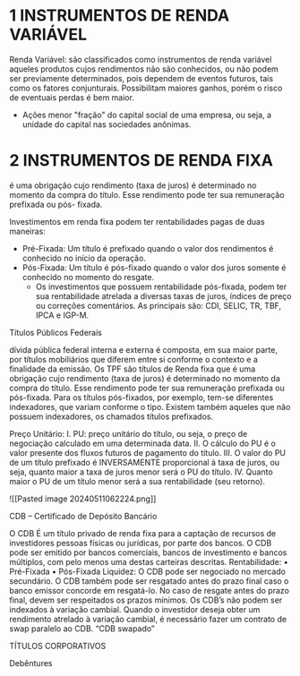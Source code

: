 
# 1 INSTRUMENTOS DE RENDA VARIÁVEL

Renda Variável: são classificados como instrumentos de renda variável aqueles produtos
cujos rendimentos não são conhecidos, ou não podem ser previamente determinados, pois
dependem de eventos futuros, tais como os fatores conjunturais. Possibilitam maiores
ganhos, porém o risco de eventuais perdas é bem maior.


- Ações
menor "fração" do capital social de uma empresa, ou seja, a unidade do
capital nas sociedades anônimas.


# 2 INSTRUMENTOS DE RENDA FIXA

é uma obrigação cujo rendimento (taxa de juros) é determinado no momento da compra do título. Esse rendimento pode ter sua remuneração prefixada ou pós- fixada.

Investimentos em renda fixa podem ter rentabilidades pagas de duas maneiras: 
- Pré-Fixada: Um título é prefixado quando o valor dos rendimentos é conhecido no início da operação.
- Pós-Fixada: Um título é pós-fixado quando o valor dos juros somente é conhecido no momento do resgate.
	- Os investimentos que possuem rentabilidade pós-fixada, podem ter sua rentabilidade atrelada a diversas taxas de juros, índices de preço ou correções comentários. As principais são: CDI, SELIC, TR, TBF, IPCA e IGP-M.

Títulos Públicos Federais

dívida pública federal interna e externa é composta, em sua maior parte, por títulos mobiliários que diferem entre si conforme o contexto e a finalidade da emissão. 
Os TPF são títulos de Renda fixa que é uma obrigação cujo rendimento (taxa de juros) é determinado no momento da compra do título. 
Esse rendimento pode ter sua remuneração prefixada ou pós-fixada. Para os títulos pós-fixados, por exemplo, tem-se diferentes
indexadores, que variam conforme o tipo.
Existem também aqueles que não possuem indexadores, os chamados títulos prefixados.


Preço Unitário:
I. PU: preço unitário do título, ou seja, o preço de negociação calculado em uma determinada data.
II. O cálculo do PU é o valor presente dos fluxos futuros de pagamento do título.
III. O valor do PU de um título prefixado é INVERSAMENTE proporcional à taxa de juros, ou seja, quanto maior a taxa de juros menor será o PU do título. 
IV. Quanto maior o PU de um título menor será a sua rentabilidade (seu retorno).

![[Pasted image 20240511062224.png]]


CDB – Certificado de Depósito Bancário

O CDB É um título privado de renda fixa para a captação de recursos de investidores
pessoas físicas ou jurídicas, por parte dos bancos. O CDB pode ser emitido por bancos
comerciais, bancos de investimento e bancos múltiplos, com pelo menos uma destas
carteiras descritas.
Rentabilidade:
• Pré-Fixada
• Pós-Fixada
Liquidez: O CDB pode ser negociado no mercado secundário. O CDB também pode ser resgatado antes do prazo final caso o banco emissor concorde em resgatá-lo.
No caso de resgate antes do prazo final, devem ser respeitados os prazos mínimos. 
Os CDB’s não podem ser indexados à variação cambial. Quando o investidor deseja obter um rendimento atrelado à variação cambial, é necessário fazer um contrato de swap paralelo
ao CDB. “CDB swapado”


TÍTULOS CORPORATIVOS

Debêntures
